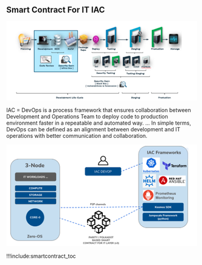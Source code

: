 ## Smart Contract For IT IAC

![](img/iac_overview.png)

IAC = DevOps is a process framework that ensures collaboration between Development and Operations Team to deploy code to production environment faster in a repeatable and automated way. ... In simple terms, DevOps can be defined as an alignment between development and IT operations with better communication and collaboration.


![](img/smartcontract_iac.png)

!!!include:smartcontract_toc